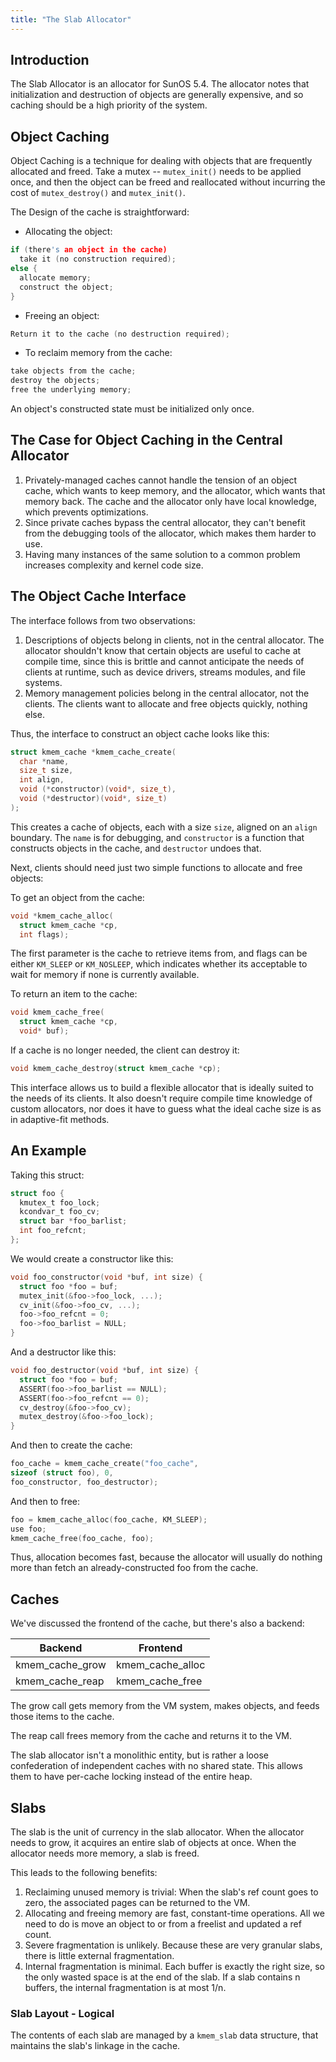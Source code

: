 ```yaml
---
title: "The Slab Allocator"
---
```


## Introduction

The Slab Allocator is an allocator for SunOS 5.4. The allocator notes
that initialization and destruction of objects are generally expensive,
and so caching should be a high priority of the system.

## Object Caching

Object Caching is a technique for dealing with objects that are
frequently allocated and freed. Take a mutex -- `mutex_init()` needs to
be applied once, and then the object can be freed and reallocated
without incurring the cost of `mutex_destroy()` and `mutex_init()`.

The Design of the cache is straightforward:

- Allocating the object:

```c 
if (there's an object in the cache)
  take it (no construction required);
else {
  allocate memory;
  construct the object;
}
```

- Freeing an object:

```c 
Return it to the cache (no destruction required);
```

- To reclaim memory from the cache:

```c 
take objects from the cache;
destroy the objects;
free the underlying memory;
```

An object's constructed state must be initialized only once.

## The Case for Object Caching in the Central Allocator

1. Privately-managed caches cannot handle the tension of an object
   cache, which wants to keep memory, and the allocator, which wants
   that memory back. The cache and the allocator only have local
   knowledge, which prevents optimizations.
2. Since private caches bypass the central allocator, they can't benefit
   from the debugging tools of the allocator, which makes them harder to
   use.
3. Having many instances of the same solution to a common problem
   increases complexity and kernel code size.

## The Object Cache Interface

The interface follows from two observations:

1. Descriptions of objects belong in clients, not in the central
   allocator. The allocator shouldn't know that certain objects are
   useful to cache at compile time, since this is brittle and cannot
   anticipate the needs of clients at runtime, such as device drivers,
   streams modules, and file systems.
2. Memory management policies belong in the central allocator, not the
   clients. The clients want to allocate and free objects quickly,
   nothing else.

Thus, the interface to construct an object cache looks like this:

```c 
struct kmem_cache *kmem_cache_create(
  char *name,
  size_t size,
  int align,
  void (*constructor)(void*, size_t),
  void (*destructor)(void*, size_t)
);
```

This creates a cache of objects, each with a size `size`, aligned on an
`align` boundary. The `name` is for debugging, and `constructor` is a
function that constructs objects in the cache, and `destructor` undoes
that.

Next, clients should need just two simple functions to allocate and free
objects:

To get an object from the cache:

```c 
void *kmem_cache_alloc(
  struct kmem_cache *cp,
  int flags);
```

The first parameter is the cache to retrieve items from, and flags can
be either `KM_SLEEP` or `KM_NOSLEEP`, which indicates whether its
acceptable to wait for memory if none is currently available.

To return an item to the cache:

```c 
void kmem_cache_free(
  struct kmem_cache *cp,
  void* buf);
```

If a cache is no longer needed, the client can destroy it:

```c 
void kmem_cache_destroy(struct kmem_cache *cp);
```

This interface allows us to build a flexible allocator that is ideally
suited to the needs of its clients. It also doesn't require compile time
knowledge of custom allocators, nor does it have to guess what the ideal
cache size is as in adaptive-fit methods.

## An Example

Taking this struct:

```c 
struct foo {
  kmutex_t foo_lock;
  kcondvar_t foo_cv;
  struct bar *foo_barlist;
  int foo_refcnt;
};
```

We would create a constructor like this:

```c 
void foo_constructor(void *buf, int size) {
  struct foo *foo = buf;
  mutex_init(&foo->foo_lock, ...);
  cv_init(&foo->foo_cv, ...);
  foo->foo_refcnt = 0;
  foo->foo_barlist = NULL;
}
```

And a destructor like this:

```c 
void foo_destructor(void *buf, int size) {
  struct foo *foo = buf;
  ASSERT(foo->foo_barlist == NULL);
  ASSERT(foo->foo_refcnt == 0);
  cv_destroy(&foo->foo_cv);
  mutex_destroy(&foo->foo_lock);
}
```

And then to create the cache:

```c 
foo_cache = kmem_cache_create("foo_cache",
sizeof (struct foo), 0,
foo_constructor, foo_destructor);
```

And then to free:

```c 
foo = kmem_cache_alloc(foo_cache, KM_SLEEP);
use foo;
kmem_cache_free(foo_cache, foo);
```

Thus, allocation becomes fast, because the allocator will usually do
nothing more than fetch an already-constructed foo from the cache.

## Caches

We've discussed the frontend of the cache, but there's also a backend:

| Backend         | Frontend         |
|-----------------|------------------|
| kmem_cache_grow | kmem_cache_alloc |
| kmem_cache_reap | kmem_cache_free  |

The grow call gets memory from the VM system, makes objects, and feeds
those items to the cache.

The reap call frees memory from the cache and returns it to the VM.

The slab allocator isn't a monolithic entity, but is rather a loose
confederation of independent caches with no shared state. This allows
them to have per-cache locking instead of the entire heap.

## Slabs 

The slab is the unit of currency in the slab allocator. When the
allocator needs to grow, it acquires an entire slab of objects at once.
When the allocator needs more memory, a slab is freed.

This leads to the following benefits:

1. Reclaiming unused memory is trivial: When the slab's ref count goes
   to zero, the associated pages can be returned to the VM.
2. Allocating and freeing memory are fast, constant-time operations. All
   we need to do is move an object to or from a freelist and updated a
   ref count.
3. Severe fragmentation is unlikely. Because these are very granular
   slabs, there is little external fragmentation. 
4. Internal fragmentation is minimal. Each buffer is exactly the right
   size, so the only wasted space is at the end of the slab. If a slab
   contains n buffers, the internal fragmentation is at most 1/n.

### Slab Layout - Logical

The contents of each slab are managed by a `kmem_slab` data structure,
that maintains the slab's linkage in the cache. 
